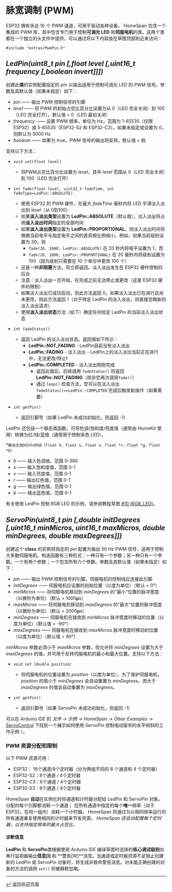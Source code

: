 <!---
<p>时间：2023.7.26翻译</p>
-->

# 脉宽调制 (PWM)

ESP32 拥有多达 16 个 PWM 通道，可用于驱动各种设备。 HomeSpan 包含一个集成的 PWM 库，其中包含专门用于控制**可调光 LED** 和**伺服电机**的类。这两个类都在一个独立的头文件中提供，可以通过将以下内容放在草图顶部附近来访问：

`#include "extras/PwmPin.h"`

## *LedPin(uint8_t pin [,float level [,uint16_t frequency [,boolean invert]]])*

创建此**类**的实例配置指定的 *pin* 以输出适用于控制可调光 LED 的 PWM 信号。参数及其默认值（如果未指定）如下：

  * *pin* —— 输出 PWM 控制信号的引脚
  * *level* —— 将 PWM 的初始占空比百分比设置为从 0（LED 完全关闭）到 100（LED 完全打开）。默认值 = 0（LED 最初关闭）
  * *frequency* —— 设置 PWM 频率，单位为 Hz，范围为 1-65535（仅限 ESP32）或 5-65535（ESP32-S2 和 ESP32-C3）。如果未指定或设置为 0，则默认为 5000 Hz
 * *boolean* —— 如果为 true，PWM 信号的输出将反转。默认值 = 假
  
 支持以下方法：

* `void set(float level)`

   * 将PWM占空比百分比设置为 *level*，其中 *level* 范围从 0（LED 完全关闭）到 100（LED 完全打开）
  
* `int fade(float level, uint32_t fadeTime, int fadeType=LedPin::ABSOLUTE)`

  * 使用 ESP32 的 PWM 硬件，在最大 *fadeTime* 毫秒内将 LED 平滑淡入淡出到 *level*（从 0到100）
  * 如果**淡入淡出类型**设置为 **LedPin::ABSOLUTE**（默认值），淡入淡出将占用**淡入淡出时间**指定的全部时间
  * 如果**淡入淡出类型**设置为 **LedPin::PROPORTIONAL**，则淡入淡出时间将根据当前电平与指定电平之间的差异按比例缩小。例如，如果当前级别设置为 30，则
    * `fade(20, 1000, LedPin::ABSOLUTE)` 在 20 秒内将电平设置为 1，而
    * `fade(20, 1000, LedPin::PROPORTIONAL)` 在 20 毫秒内将级别设置为 100（因为级别只需要在 10 个单位中更改 100 个）
  * 这是一种**非阻塞**方法，将立即返回。淡入淡出发生在 ESP32 硬件控制的后台
  * 注意：淡入淡出一旦开始，在完成之前无法停止或更改（这是 ESP32 硬件的限制）
  * 如果淡入淡出已成功启动，则此方法返回 0，如果淡入淡出已在进行且尚未更改，则此方法返回 1（对于特定 LedPin 的淡入淡出，则直接忽略新的淡入淡出请求）
  * 使用**淡入淡出状态**方法（如下）确定任何给定 LedPin 的当前淡入淡出状态

* `int fadeStatus()`

  * 返回 LedPin 的淡入淡出状态。返回值如下所示：
    * **LedPin::NOT_FADING** - LedPin目前没有淡入淡出
    * **LedPin::FADING** - 淡入淡出 - LedPin上的淡入淡出当前正在进行中，无法更改/停止f
    * **LedPin::COMPLETED** - 淡入淡出刚刚完成
      * 返回此值后，后续调用 `fadeStatus()` 将返回**LedPin::NOT_FADING**（除非您再次调用`fade()`）
      * 通过 `loop()` 检查方法，您可以在淡入淡出 `fadeStatus()==LedPin::COMPLETED` 完成后触发新操作（如果需要）
    
* `int getPin()`

   * 返回引脚号（如果 LedPin 未成功初始化，则返回 -1）
  
LedPin 还包括一个静态类函数，可将色调/饱和度/亮度值（通常由 HomeKit 使用）转换为红/绿/蓝值（通常用于控制多色 LED）。

*`静态无效HSVtoRGB（float h，float s，float v，float *r，float *g，float *b）`

   * *h* —— 输入色调值，范围 0-360
   * *s* —— 输入饱和度值，范围 0-1
   * *v* —— 输入亮度值，范围 0-1
   * *r* —— 输出红色值，范围 0-1
   * *g* —— 输出绿色值，范围 0-1
   * *b* —— 输出蓝色值，范围 0-1

有关使用 LedPin 控制 RGB LED 的示例，请参阅教程草图 [#10 (RGB_LED)](../examples/10-RGB_LED)。

## *ServoPin(uint8_t pin [,double initDegrees [,uint16_t minMicros, uint16_t maxMicros, double minDegrees, double maxDegrees]])*

创建这个 **class** 的实例将指定的 *pin* 配置为输出 50 Hz PWM 信号，适用于控制大多数伺服电机。构造函数有三种形式：一种只有一个参数；另一种只有一个参数。一个有两个参数；一个包含所有六个参数。参数及其默认值（如果未指定）如下：

  * *pin* —— 输出 PWM 控制信号的引脚。伺服电机的控制线应连接此引脚
  * *initDegrees* —— 伺服电机应设置的初始位置（以度为单位）（默认 = 0°）
  * *minMicros* —— 将伺服电机移动到 *minDegrees* 的“最小”位置的脉冲宽度（以微秒为单位）（默认 = 1000𝛍s）
  * *maxMicros* —— 将伺服电机移动到 *maxDegrees* 的“最大”位置的脉冲宽度（以微秒为单位）（默认 = 2000𝛍s）
  * *minDegrees* —— 伺服电机在接收到 *minMicros* 脉冲宽度时移动的位置（以度为单位）（默认值 = -90°）
  * *maxDegrees* —— 伺服电机在接收到 *maxMicros* 脉冲宽度时移动的位置（以度为单位）（默认值 = 90°）

*minMicros* 参数必须小于 *maxMicros* 参数，但允许将 *minDegrees* 设置为大于 *maxDegrees* 的值，并可用于反转伺服电机的最小和最大位置。支持以下方法：

* `void set（double position）`

  * 将伺服电机的位置设置为 *position*（以度为单位）。为了保护伺服电机，*position* 的值小于 *minDegrees* 会自动重置为 *minDegrees*，而大于 *maxDegrees* 的值会自动重置为 *maxDegrees*。
  
* `int getPin()`

  * 返回引脚号（如果 ServoPin 未成功初始化，则返回 -1）

可以在 Arduino IDE 的 *文件 → 示例 → HomeSpan → Other Examples →* [ServoControl](../Other%20Examples/ServoControl) 下找到一个展示如何使用 ServoPin 控制电动窗帘的水平倾斜的工作示例 ）。

### PWM 资源分配和限制

以下 PWM 资源可用：

* ESP32： 16个通道/8个定时器（分为两组不同的 8 个通道和 4 个定时器）
* ESP32-S2：8个通道 / 4个定时器
* ESP32-C3：6个通道 / 4个定时器
* ESP32-S3：8个通道 / 4个定时器

HomeSpan **自动**在实例化时将通道和计时器分配给 LedPin 和 ServoPin 对象。 分配的每个引脚都消耗一个通道； 在所有通道中指定的每个**唯一**频率（对于 ESP32，在同一组内）消耗一个计时器。 HomeSpan 将通过为以相同频率运行的所有通道重复使用相同的计时器来节省资源。 *HomeSpan 还自动配置每个定时器，以支持指定频率的最大占空比。*

#### 诊断信息

**LedPin** 和 **ServoPin**类根据使用 Arduino IDE 编译草图时选择的**核心调试级别**向串行监视器输出**信息\[I\]** 和 **警告\[W\]**消息。当通道或定时器资源不足阻止创建新的 LedPin 或 ServoPin 对象时，将生成非致命警告消息。对未能正确创建的对象的方法的调用 `set()` 将被静默忽略。

---

[↩️](../README.md) 返回欢迎页面

